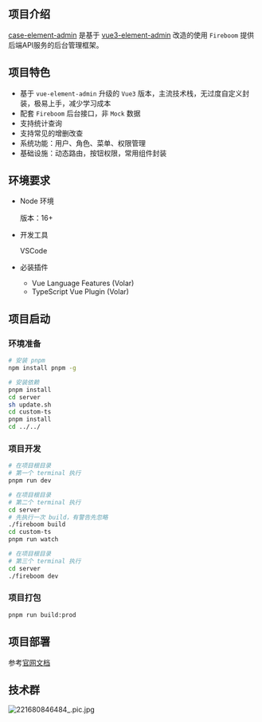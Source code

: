 ## 项目介绍

[case-element-admin](https://github.com/fireboomio/case-element-admin) 是基于 [vue3-element-admin](https://gitee.com/youlaiorg/vue3-element-admin) 改造的使用 `Fireboom` 提供后端API服务的后台管理框架。

## 项目特色

- 基于 `vue-element-admin` 升级的 `Vue3` 版本，主流技术栈，无过度自定义封装，极易上手，减少学习成本
- 配套 `Fireboom` 后台接口，非 `Mock` 数据
- 支持统计查询
- 支持常见的增删改查
- 系统功能：用户、角色、菜单、权限管理
- 基础设施：动态路由，按钮权限，常用组件封装

## 环境要求

- Node 环境

  版本：16+

- 开发工具

  VSCode

- 必装插件

  - Vue Language Features (Volar)
  - TypeScript Vue Plugin (Volar)

## 项目启动

### 环境准备
```bash
# 安装 pnpm
npm install pnpm -g

# 安装依赖
pnpm install
cd server
sh update.sh
cd custom-ts
pnpm install
cd ../../
```

### 项目开发

```bash
# 在项目根目录
# 第一个 terminal 执行
pnpm run dev

# 在项目根目录
# 第二个 terminal 执行
cd server
# 先执行一次 build，有警告先忽略
./fireboom build
cd custom-ts
pnpm run watch

# 在项目根目录
# 第三个 terminal 执行
cd server
./fireboom dev
```

### 项目打包

```bash
pnpm run build:prod
```

## 项目部署

参考[官网文档](https://ansons-organization.gitbook.io/product-manual/bu-shu-yun-wei/shou-dong-bu-shu)

## 技术群

![221680846484_.pic.jpg](https://s2.loli.net/2023/04/07/CxEp4Q6b52nKNBi.jpg)
